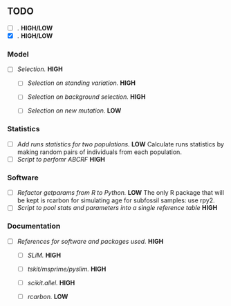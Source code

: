 ## TODO

- [ ] *.* **HIGH/LOW**
- [x] *.* **HIGH/LOW**

### Model

- [ ] *Selection.* **HIGH**
  - [ ] *Selection on standing variation.* **HIGH**
  - [ ] *Selection on background selection.* **HIGH**
  - [ ] *Selection on new mutation.* **LOW**


### Statistics

- [ ] *Add runs statistics for two populations.* **LOW** Calculate runs statistics by making random pairs of individuals from each population.
- [ ] *Script to perfomr ABCRF* **HIGH**

### Software

- [ ] *Refactor getparams from R to Python.* **LOW** The only R package that will be kept is rcarbon for simulating age for subfossil samples: use rpy2.
- [ ] *Script to pool stats and parameters into a single reference table* **HIGH**

### Documentation

- [ ] *References for software and packages used.* **HIGH**
  - [ ] *SLiM.* **HIGH**
  - [ ] *tskit/msprime/pyslim.* **HIGH**
  - [ ] *scikit.allel.* **HIGH**
  - [ ] *rcarbon.* **LOW**
  
